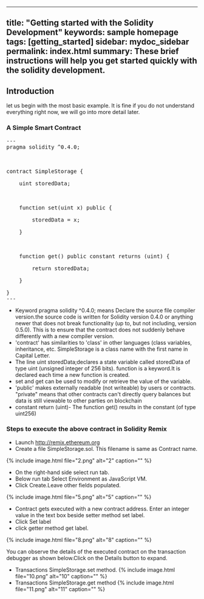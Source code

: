 
---
title: "Getting started with the Solidity Development"
keywords: sample homepage
tags: [getting_started]
sidebar: mydoc_sidebar
permalink: index.html
summary: These brief instructions will help you get started quickly with the solidity development.
---


## Introduction

let us begin with the most basic example. It is fine if you do not understand everything right now, we will go into more detail later.

### A Simple Smart Contract

<pre>
---
pragma solidity ^0.4.0;



contract SimpleStorage {

    uint storedData;



    function set(uint x) public {

        storedData = x;

    }



    function get() public constant returns (uint) {

        return storedData;

    }

}
---
</pre>

* Keyword pragma solidity ^0.4.0; means Declare the source file compiler version.the source code is written for Solidity version 0.4.0 or anything newer that does not break functionality (up to, but not including, version 0.5.0). This is to ensure that the contract does not suddenly behave differently with a new compiler version.
* 'contract' has similarities to 'class' in other languages (class variables, inheritance, etc. SimpleStorage is a class name with the first name in Capital Letter.
* The line uint storedData;declares a state variable called storedData of type uint (unsigned integer of 256 bits).
function is a keyword.It is declared each time a new function is created.
* set and get can be used to modify or retrieve the value of the variable.
* 'public' makes externally readable (not writeable) by users or contracts. "private" means that other contracts can't directly query balances but data is still viewable to other parties on blockchain
* constant return (uint)-  The function get() results in the constant  (of type uint256) 



### Steps to execute the above contract in Solidity Remix


* Launch http://remix.ethereum.org
* Create a file SimpleStorage.sol. This filename is same as Contract name.

{% include image.html file="2.png"  alt="2" caption="" %}

* On the right-hand side select run tab.
* Below run tab Select Environment as JavaScript VM.
* Click Create.Leave other fields populated.

{% include image.html file="5.png"  alt="5" caption="" %}

* Contract gets executed with a new contract address. Enter an integer value in the text box beside setter method set label.
* Click Set label
* click getter method get label.

{% include image.html file="8.png"  alt="8" caption="" %}


  You can observe the details of the executed contract on the transaction debugger as shown below.Click on the Details button to expand.
* Transactions SimpleStorage.set method. 
{% include image.html file="10.png"  alt="10" caption="" %}
* Transactions SimpleStorage.get method
{% include image.html file="11.png"  alt="11" caption="" %}
